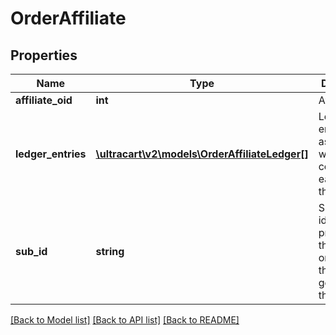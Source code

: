 # OrderAffiliate

## Properties
Name | Type | Description | Notes
------------ | ------------- | ------------- | -------------
**affiliate_oid** | **int** | Affiliate ID | [optional] 
**ledger_entries** | [**\ultracart\v2\models\OrderAffiliateLedger[]**](OrderAffiliateLedger.md) | Ledger entries associated with all the commissions earned on this order | [optional] 
**sub_id** | **string** | Sub identifier provided by the affiliate on the click that generated this order | [optional] 

[[Back to Model list]](../README.md#documentation-for-models) [[Back to API list]](../README.md#documentation-for-api-endpoints) [[Back to README]](../README.md)


